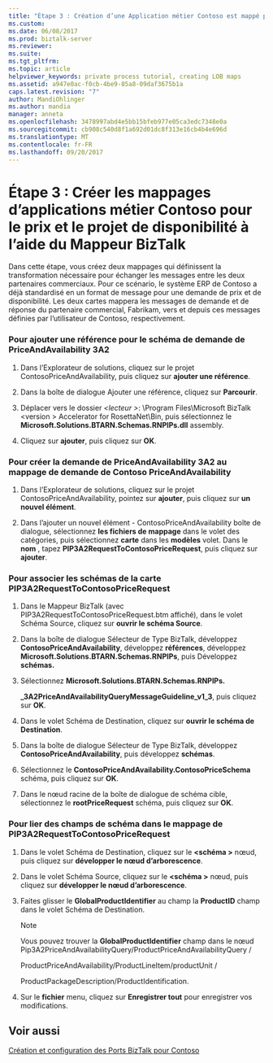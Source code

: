 ```yaml
---
title: "Étape 3 : Création d’une Application métier Contoso est mappé pour le prix et la disponibilité du projet à l’aide du mappeur de BizTalk | Documents Microsoft"
ms.custom: 
ms.date: 06/08/2017
ms.prod: biztalk-server
ms.reviewer: 
ms.suite: 
ms.tgt_pltfrm: 
ms.topic: article
helpviewer_keywords: private process tutorial, creating LOB maps
ms.assetid: a947e0ac-f0cb-4be9-85a8-09daf3675b1a
caps.latest.revision: "7"
author: MandiOhlinger
ms.author: mandia
manager: anneta
ms.openlocfilehash: 3478997abd4e5bb15bfeb977e05ca3edc7348e0a
ms.sourcegitcommit: cb908c540d8f1a692d01dc8f313e16cb4b4e696d
ms.translationtype: MT
ms.contentlocale: fr-FR
ms.lasthandoff: 09/20/2017
---
```

# <a name="step-3-creating-the-contoso-lob-application-maps-for-the-price-and-availability-project-using-biztalk-mapper"></a>Étape 3 : Créer les mappages d’applications métier Contoso pour le prix et le projet de disponibilité à l’aide du Mappeur BizTalk
Dans cette étape, vous créez deux mappages qui définissent la transformation nécessaire pour échanger les messages entre les deux partenaires commerciaux. Pour ce scénario, le système ERP de Contoso a déjà standardisé en un format de message pour une demande de prix et de disponibilité. Les deux cartes mappera les messages de demande et de réponse du partenaire commercial, Fabrikam, vers et depuis ces messages définies par l’utilisateur de Contoso, respectivement.  
  
### <a name="to-add-a-reference-for-the-3a2-priceandavailability-request-schema"></a>Pour ajouter une référence pour le schéma de demande de PriceAndAvailability 3A2  
  
1.  Dans l’Explorateur de solutions, cliquez sur le projet ContosoPriceAndAvailability, puis cliquez sur **ajouter une référence**.  
  
2.  Dans la boîte de dialogue Ajouter une référence, cliquez sur **Parcourir**.  
  
3.  Déplacer vers le dossier  *\<lecteur >*: \Program Files\Microsoft BizTalk \<version > Accelerator for RosettaNet\Bin, puis sélectionnez le **Microsoft.Solutions.BTARN.Schemas.RNPIPs.dll**  assembly.  
  
4.  Cliquez sur **ajouter**, puis cliquez sur **OK**.  
  
### <a name="to-create-the-3a2-priceandavailability-request-to-contoso-priceandavailability-request-map"></a>Pour créer la demande de PriceAndAvailability 3A2 au mappage de demande de Contoso PriceAndAvailability  
  
1.  Dans l’Explorateur de solutions, cliquez sur le projet ContosoPriceAndAvailability, pointez sur **ajouter**, puis cliquez sur **un nouvel élément**.  
  
2.  Dans l’ajouter un nouvel élément - ContosoPriceAndAvailability boîte de dialogue, sélectionnez **les fichiers de mappage** dans le volet des catégories, puis sélectionnez **carte** dans les **modèles** volet. Dans le **nom** , tapez **PIP3A2RequestToContosoPriceRequest**, puis cliquez sur **ajouter**.  
  
### <a name="to-associate-the-schemas-for-the-pip3a2requesttocontosopricerequest-map"></a>Pour associer les schémas de la carte PIP3A2RequestToContosoPriceRequest  
  
1.  Dans le Mappeur BizTalk (avec PIP3A2RequestToContosoPriceRequest.btm affiché), dans le volet Schéma Source, cliquez sur **ouvrir le schéma Source**.  
  
2.  Dans la boîte de dialogue Sélecteur de Type BizTalk, développez **ContosoPriceAndAvailability**, développez **références**, développez **Microsoft.Solutions.BTARN.Schemas.RNPIPs**, puis Développez **schémas.**  
  
3.  Sélectionnez **Microsoft.Solutions.BTARN.Schemas.RNPIPs.**  
  
     **_3A2PriceAndAvailabilityQueryMessageGuideline_v1_3**, puis cliquez sur **OK**.  
  
4.  Dans le volet Schéma de Destination, cliquez sur **ouvrir le schéma de Destination**.  
  
5.  Dans la boîte de dialogue Sélecteur de Type BizTalk, développez **ContosoPriceAndAvailability**, puis développez **schémas**.  
  
6.  Sélectionnez le **ContosoPriceAndAvailability.ContosoPriceSchema** schéma, puis cliquez sur **OK**.  
  
7.  Dans le nœud racine de la boîte de dialogue de schéma cible, sélectionnez le **rootPriceRequest** schéma, puis cliquez sur **OK**.  
  
### <a name="to-link-schema-fields-in-the-pip3a2requesttocontosopricerequest-map"></a>Pour lier des champs de schéma dans le mappage de PIP3A2RequestToContosoPriceRequest  
  
1.  Dans le volet Schéma de Destination, cliquez sur le  **\<schéma >** nœud, puis cliquez sur **développer le nœud d’arborescence**.  
  
2.  Dans le volet Schéma Source, cliquez sur le  **\<schéma >** nœud, puis cliquez sur **développer le nœud d’arborescence**.  
  
3.  Faites glisser le **GlobalProductIdentifier** au champ la **ProductID** champ dans le volet Schéma de Destination.  
  
    > [!NOTE]
    >  Vous pouvez trouver la **GlobalProductIdentifier** champ dans le nœud Pip3A2PriceAndAvailabilityQuery/ProductPriceAndAvailabilityQuery /  
    >   
    >  ProductPriceAndAvailability/ProductLineItem/productUnit /  
    >   
    >  ProductPackageDescription/ProductIdentification.  
  
4.  Sur le **fichier** menu, cliquez sur **Enregistrer tout** pour enregistrer vos modifications.  
  
## <a name="see-also"></a>Voir aussi  
 [Création et configuration des Ports BizTalk pour Contoso](../../adapters-and-accelerators/accelerator-rosettanet/creating-and-configuring-biztalk-ports-for-contoso.md)